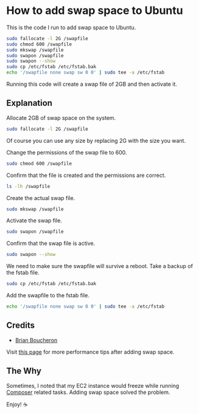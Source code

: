 # How to add swap space to Ubuntu
This is the code I run to add swap space to Ubuntu.

```bash
sudo fallocate -l 2G /swapfile
sudo chmod 600 /swapfile
sudo mkswap /swapfile
sudo swapon /swapfile
sudo swapon --show
sudo cp /etc/fstab /etc/fstab.bak
echo '/swapfile none swap sw 0 0' | sudo tee -a /etc/fstab

```
Running this code will create a swap file of 2GB and then activate it.

## Explanation
Allocate 2GB of swap space on the system.
```bash
sudo fallocate -l 2G /swapfile
```
Of course you can use any size by replacing 2G with the size you want.

Change the permissions of the swap file to 600.
```bash
sudo chmod 600 /swapfile
```
Confirm that the file is created and the permissions are correct.
```bash
ls -lh /swapfile
```
Create the actual swap file.
```bash
sudo mkswap /swapfile
```
Activate the swap file.
```bash
sudo swapon /swapfile
```
Confirm that the swap file is active.
```bash
sudo swapon --show
```
We need to make sure the swapfile will survive a reboot. Take a backup of the fstab file.
```bash
sudo cp /etc/fstab /etc/fstab.bak
```
Add the swapfile to the fstab file.
```bash
echo '/swapfile none swap sw 0 0' | sudo tee -a /etc/fstab
```

## Credits
 - [Brian Boucheron](https://www.digitalocean.com/community/tutorials/how-to-add-swap-space-on-ubuntu-18-04)

Visit [this page](https://www.digitalocean.com/community/tutorials/how-to-add-swap-space-on-ubuntu-18-04#step-6-tuning-your-swap-settings) for more performance tips after adding swap space.

## The Why
Sometimes, I noted that my EC2 instance would freeze while running [Composer](https://getcomposer.org/) related tasks. Adding swap space solved the problem.

Enjoy! ☕
